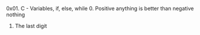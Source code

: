 0x01. C - Variables, if, else, while
0. Positive anything is better than negative nothing
1. The last digit

